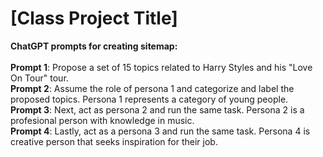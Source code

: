 # [Class Project Title]
**ChatGPT prompts for creating sitemap:**\
\
**Prompt 1**: Propose a set of 15 topics related to Harry Styles and his "Love On Tour" tour.
\
**Prompt 2**: Assume the role of persona 1 and categorize and label the proposed topics. Persona 1 represents a category of young people.
\
**Prompt 3**: Next, act as persona 2 and run the same task. Persona 2 is a profesional person with knowledge in music.
\
**Prompt 4**: Lastly, act as a persona 3 and run the same task. Persona 4 is creative person that seeks inspiration for their job.

